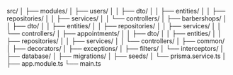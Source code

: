 src/
│
├── modules/
│ ├── users/
│ │ ├── dto/
│ │ ├── entities/
│ │ ├── repositories/
│ │ ├── services/
│ │ └── controllers/
│ ├── barbershops/
│ │ ├── dto/
│ │ ├── entities/
│ │ ├── repositories/
│ │ ├── services/
│ │ └── controllers/
│ ├── appointments/
│ │ ├── dto/
│ │ ├── entities/
│ │ ├── repositories/
│ │ ├── services/
│ │ └── controllers/
│
├── common/
│ ├── decorators/
│ ├── exceptions/
│ ├── filters/
│ └── interceptors/
│
├── database/
│ ├── migrations/
│ ├── seeds/
│ └── prisma.service.ts
│
├── app.module.ts
└── main.ts
